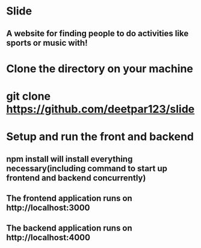 # Slide
## A website for finding people to do activities like sports or music with!


# Clone the directory on your machine
# git clone https://github.com/deetpar123/slide

# Setup and run the front and backend

## npm install will install everything necessary(including command to start up frontend and backend concurrently)

## The frontend application runs on http://localhost:3000
## The backend application runs on http://localhost:4000
